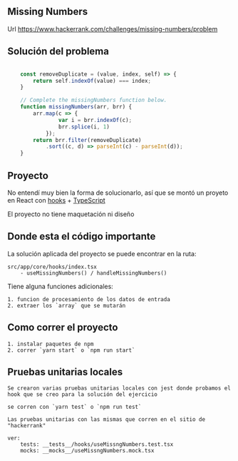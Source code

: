 ## Missing Numbers

Url
https://www.hackerrank.com/challenges/missing-numbers/problem

## Solución del problema

```javascript

    const removeDuplicate = (value, index, self) => {
        return self.indexOf(value) === index;
    }

    // Complete the missingNumbers function below.
    function missingNumbers(arr, brr) {
        arr.map(c => { 
                var i = brr.indexOf(c);
                brr.splice(i, 1) 
            });
        return brr.filter(removeDuplicate)
            .sort((c, d) => parseInt(c) - parseInt(d));
    }
```

## Proyecto

No entendí muy bien la forma de solucionarlo, así que se montó un proyeto en React con [hooks](https://es.reactjs.org/docs/hooks-reference.html) + [TypeScript](https://www.typescriptlang.org/)

El proyecto no tiene maquetación ni diseño

## Donde esta el código importante

La solución aplicada del proyecto se puede encontrar en la ruta:

    src/app/core/hooks/index.tsx
        - useMissingNumbers() / handleMissingNumbers()

Tiene alguna funciones adicionales:

    1. funcion de procesamiento de los datos de entrada
    2. extraer los `array` que se mutarán 

## Como correr el proyecto

    1. instalar paquetes de npm
    2. correr `yarn start` o `npm run start`

## Pruebas unitarias locales

    Se crearon varias pruebas unitarias locales con jest donde probamos el hook que se creo para la solución del ejercicio

    se corren con `yarn test` o `npm run test`

    Las pruebas unitarias con las mismas que corren en el sitio de "hackerrank"
    
    ver: 
        tests: __tests__/hooks/useMissngNumbers.test.tsx
        mocks: __mocks__/useMissngNumbers.mock.tsx


